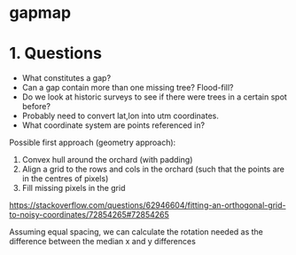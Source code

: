 # gapmap

# 1. Questions
- What constitutes a gap?
- Can a gap contain more than one missing tree? Flood-fill?
- Do we look at historic surveys to see if there were trees in a certain spot before?
- Probably need to convert lat,lon into utm coordinates.
- What coordinate system are points referenced in?

Possible first approach (geometry approach):
1. Convex hull around the orchard (with padding)
2. Align a grid to the rows and cols in the orchard (such that the points are in the centres of pixels)
3. Fill missing pixels in the grid


https://stackoverflow.com/questions/62946604/fitting-an-orthogonal-grid-to-noisy-coordinates/72854265#72854265


Assuming equal spacing, we can calculate the rotation needed as the difference between the median x and y differences